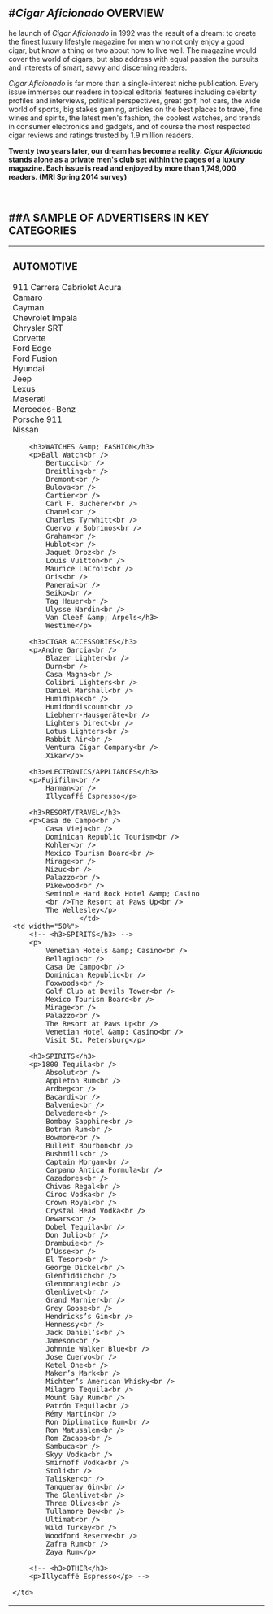
#*Cigar Aficionado* OVERVIEW
---

he launch of *Cigar Aficionado* in 1992 was the result of a dream: to create the finest luxury lifestyle magazine for men who not only enjoy a good cigar, but know a thing or two about how to live well.  The magazine would cover the world of cigars, but also address with equal passion the pursuits and interests of smart, savvy and discerning readers.

*Cigar Aficionado* is far more than a single-interest niche publication. Every issue immerses our readers in topical editorial features including celebrity profiles and interviews, political perspectives, great golf, hot cars, the wide world of sports, big stakes gaming, articles on the best places to travel, fine wines and spirits, the latest men's fashion, the coolest watches, and trends in consumer electronics and gadgets, and of course the most respected cigar reviews and ratings trusted by 1.9 million readers.

**Twenty two years later, our dream has become a reality. *Cigar Aficionado* stands alone as a private men's club set within the pages of a luxury magazine.  Each issue is read and  enjoyed by more than 1,749,000 readers. (MRI Spring 2014 survey)**

<br />
				
##A SAMPLE OF ADVERTISERS IN KEY CATEGORIES
---

<table class="no-border">
<tr>
	<td width="50%">
		<h3>AUTOMOTIVE</h3>
		<p>911 Carrera Cabriolet
			Acura<br />
			Camaro<br />
			Cayman<br />
			Chevrolet Impala<br />
			Chrysler SRT<br />
			Corvette<br />
			Ford Edge<br />
			Ford Fusion<br />
			Hyundai<br />
			Jeep<br />
			Lexus<br />
			Maserati<br />
			Mercedes-Benz<br />
			Porsche 911<br />
			Nissan</p>

		<h3>WATCHES &amp; FASHION</h3>
		<p>Ball Watch<br />
			Bertucci<br />
			Breitling<br />
			Bremont<br />
			Bulova<br />
			Cartier<br />
			Carl F. Bucherer<br />
			Chanel<br />
			Charles Tyrwhitt<br />
			Cuervo y Sobrinos<br />
			Graham<br />
			Hublot<br />
			Jaquet Droz<br />
			Louis Vuitton<br />
			Maurice LaCroix<br />
			Oris<br />
			Panerai<br />
			Seiko<br />
			Tag Heuer<br />
			Ulysse Nardin<br />
			Van Cleef &amp; Arpels</h3>
			Westime</p>

		<h3>CIGAR ACCESSORIES</h3>
		<p>Andre Garcia<br />
			Blazer Lighter<br />
			Burn<br />
			Casa Magna<br />
			Colibri Lighters<br />
			Daniel Marshall<br />
			Humidipak<br />
			Humidordiscount<br />
			Liebherr-Hausgeräte<br />
			Lighters Direct<br />
			Lotus Lighters<br />
			Rabbit Air<br />
			Ventura Cigar Company<br />
			Xikar</p>

		<h3>eLECTRONICS/APPLIANCES</h3>
		<p>Fujifilm<br />
			Harman<br />
			Illycaffé Espresso</p>

		<h3>RESORT/TRAVEL</h3>
		<p>Casa de Campo<br />
			Casa Vieja<br />
			Dominican Republic Tourism<br />
			Kohler<br />
			Mexico Tourism Board<br />
			Mirage<br />
			Nizuc<br />
			Palazzo<br />
			Pikewood<br />
			Seminole Hard Rock Hotel &amp; Casino
			<br />The Resort at Paws Up<br />
			The Wellesley</p>
                    </td>
	<td width="50%">
		<!-- <h3>SPIRITS</h3> -->
		<p>
			Venetian Hotels &amp; Casino<br />
			Bellagio<br />
			Casa De Campo<br />
			Dominican Republic<br />
			Foxwoods<br />
			Golf Club at Devils Tower<br />
			Mexico Tourism Board<br />
			Mirage<br />
			Palazzo<br />
			The Resort at Paws Up<br />
			Venetian Hotel &amp; Casino<br />
			Visit St. Petersburg</p>

		<h3>SPIRITS</h3>
		<p>1800 Tequila<br />
			Absolut<br />
			Appleton Rum<br />
			Ardbeg<br />
			Bacardi<br />
			Balvenie<br />
			Belvedere<br />
			Bombay Sapphire<br />
			Botran Rum<br />
			Bowmore<br />
			Bulleit Bourbon<br />
			Bushmills<br />
			Captain Morgan<br />
			Carpano Antica Formula<br />
			Cazadores<br />
			Chivas Regal<br />
			Ciroc Vodka<br />
			Crown Royal<br />
			Crystal Head Vodka<br />
			Dewars<br />
			Dobel Tequila<br />
			Don Julio<br />
			Drambuie<br />
			D’Usse<br />
			El Tesoro<br />
			George Dickel<br />
			Glenfiddich<br />
			Glenmorangie<br />
			Glenlivet<br />
			Grand Marnier<br />
			Grey Goose<br />
			Hendricks’s Gin<br />
			Hennessy<br />
			Jack Daniel’s<br />
			Jameson<br />
			Johnnie Walker Blue<br />
			Jose Cuervo<br />
			Ketel One<br />
			Maker’s Mark<br />
			Michter’s American Whisky<br />
			Milagro Tequila<br />
			Mount Gay Rum<br />
			Patrón Tequila<br />
			Rémy Martin<br />
			Ron Diplimatico Rum<br />
			Ron Matusalem<br />
			Rom Zacapa<br />
			Sambuca<br />
			Skyy Vodka<br />
			Smirnoff Vodka<br />
			Stoli<br />
			Talisker<br />
			Tanqueray Gin<br />
			The Glenlivet<br />
			Three Olives<br />
			Tullamore Dew<br />
			Ultimat<br />
			Wild Turkey<br />
			Woodford Reserve<br />
			Zafra Rum<br />
			Zaya Rum</p>

		<!-- <h3>OTHER</h3>
		<p>Illycaffé Espresso</p> -->

	</td>
</tr>
</table>
